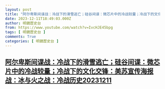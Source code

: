 ```yaml
---
layout: post
title: "阿尔卑斯间谍战：冷战下的滑雪逃亡；硅谷间谍：微芯片中的冷战较量；冷战下的文化交锋：美苏宣传海报战：冰与火之战：冷战历史20231211"
date: 2023-12-11T18:49:03.000Z
author: 明鏡歷史台
from: https://www.youtube.com/watch?v=IvcHJE45bpg
tags: [ 明鏡歷史台 ]
comments: True
categories: [ 明鏡歷史台 ]
---
```

<!--1702320543000-->
[阿尔卑斯间谍战：冷战下的滑雪逃亡；硅谷间谍：微芯片中的冷战较量；冷战下的文化交锋：美苏宣传海报战：冰与火之战：冷战历史20231211](https://www.youtube.com/watch?v=IvcHJE45bpg)
------

<div>

</div>
